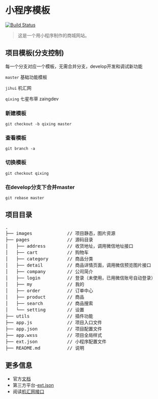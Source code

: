 # 小程序模板

[![Build Status](https://img.shields.io/badge/build-passing-brightgreen.svg)](www.jihui88.com)

> 这是一个用小程序制作的商城网站。


## 项目模板(分支控制)
每一个分支对应一个模板，无需合并分支，develop开发和调试新功能

`master` 基础功能模板

`jihui` 机汇网

`qixing` 七星布草 zaingdev

### 新建模板
```
git checkout -b qixing master
```

### 查看模板
```
git branch -a
```

### 切换模板
```
git checkout qixing
```

### 在develop分支下合并master
```
git rebase master
```

## 项目目录
<pre>
.
├── images             // 项目静态，图片资源
├── pages              // 源码目录
│   ├── address        // 收货地址，调用微信地址接口
│   ├── cart           // 购物车
│   ├── category       // 商品分类
│   ├── detail         // 商品详情页面，调用微信预览图片接口
│   ├── company        // 公司简介
│   ├── login          // 登录（未使用，已用微信账号自动登录）
│   ├── my             // 我的
│   ├── order          // 订单中心
│   ├── product        // 商品
│   ├── search         // 商品搜索
│   └── setting        // 设置
├── utils              // 插件功能
├── app.js             // 项目入口文件
├── app.json           // 项目配置文件
├── app.wxss           // 项目全局样式
├── ext.json           // 小程序配置文件
├── README.md          // 说明
</pre>


## 更多信息
- 官方[文档](https://mp.weixin.qq.com/debug/wxadoc/dev/)
- 第三方平台-[ext.json](https://mp.weixin.qq.com/debug/wxadoc/dev/devtools/ext.html)
- 阅读[机汇网接口](http://jihui88.oschina.io/jhw-api/?file=002-%E5%BE%AE%E4%BF%A1%E5%B0%8F%E7%A8%8B%E5%BA%8F%E7%9B%B8%E5%85%B3%E6%8E%A5%E5%8F%A3/001-%E7%99%BB%E5%BD%95%E6%8E%A5%E5%8F%A3)
